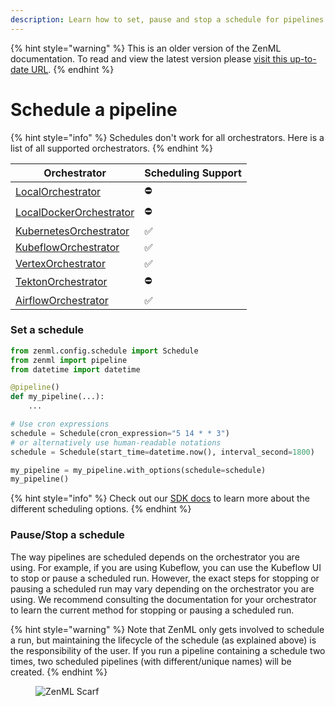 ```yaml
---
description: Learn how to set, pause and stop a schedule for pipelines.
---
```


{% hint style="warning" %}
This is an older version of the ZenML documentation. To read and view the latest version please [visit this up-to-date URL](https://docs.zenml.io).
{% endhint %}


# Schedule a pipeline

{% hint style="info" %}
Schedules don't work for all orchestrators. Here is a list of all supported orchestrators.
{% endhint %}

| Orchestrator                                                                                                                                                          | Scheduling Support |
| --------------------------------------------------------------------------------------------------------------------------------------------------------------------- | ------------------ |
| [LocalOrchestrator](../../component-guide/orchestrators/local.md)              | ⛔️                 |
| [LocalDockerOrchestrator](../../component-guide/orchestrators/local-docker.md) | ⛔️                 |
| [KubernetesOrchestrator](../../component-guide/orchestrators/kubernetes.md)    | ✅                  |
| [KubeflowOrchestrator](../../component-guide/orchestrators/kubeflow.md)        | ✅                  |
| [VertexOrchestrator](../../component-guide/orchestrators/vertex.md)            | ✅                  |
| [TektonOrchestrator](../../component-guide/orchestrators/tekton.md)            | ⛔️                 |
| [AirflowOrchestrator](../../component-guide/orchestrators/airflow.md)          | ✅                  |

### Set a schedule

```python
from zenml.config.schedule import Schedule
from zenml import pipeline
from datetime import datetime

@pipeline()
def my_pipeline(...):
    ...

# Use cron expressions
schedule = Schedule(cron_expression="5 14 * * 3")
# or alternatively use human-readable notations
schedule = Schedule(start_time=datetime.now(), interval_second=1800)

my_pipeline = my_pipeline.with_options(schedule=schedule)
my_pipeline()
```

{% hint style="info" %}
Check out our [SDK docs](https://sdkdocs.zenml.io/latest/core\_code\_docs/core-config/#zenml.config.schedule.Schedule) to learn more about the different scheduling options.
{% endhint %}

### Pause/Stop a schedule

The way pipelines are scheduled depends on the orchestrator you are using. For example, if you are using Kubeflow, you can use the Kubeflow UI to stop or pause a scheduled run. However, the exact steps for stopping or pausing a scheduled run may vary depending on the orchestrator you are using. We recommend consulting the documentation for your orchestrator to learn the current method for stopping or pausing a scheduled run.

{% hint style="warning" %}
Note that ZenML only gets involved to schedule a run, but maintaining the lifecycle of the schedule (as explained above) is the responsibility of the user. If you run a pipeline containing a schedule two times, two scheduled pipelines (with different/unique names) will be created.
{% endhint %}

<figure><img src="https://static.scarf.sh/a.png?x-pxid=f0b4f458-0a54-4fcd-aa95-d5ee424815bc" alt="ZenML Scarf"><figcaption></figcaption></figure>
